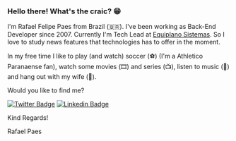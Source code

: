 ### Hello there! What's the craic? 😁

I'm Rafael Felipe Paes from Brazil (🇧🇷). I've been working as Back-End Developer since 2007. Currently I'm Tech Lead at [Equiplano Sistemas](https://www.equipalano.com.br). 
So I love to study news features that technologies has to offer in the moment.

In my free time I like to play (and watch) soccer (⚽️) (I'm a Athletico Paranaense fan), watch some movies (🎞️) and series (📺),  listen to music (🎵) and hang out with my wife (👩). 

Would you like to find me?

[![Twitter Badge](https://img.shields.io/badge/-Twitter-1ca0f1?style=flat-square&labelColor=1ca0f1&logo=twitter&logoColor=white&link=https://twitter.com/rafael_cap)](https://twitter.com/rafael_cap)
[![Linkedin Badge](https://img.shields.io/badge/-LinkedIn-blue?style=flat-square&logo=Linkedin&logoColor=white&link=https://www.linkedin.com/in/rafael-paes-ab833529/)](https://www.linkedin.com/in/rafael-paes-ab833529/)

Kind Regards!

Rafael Paes
